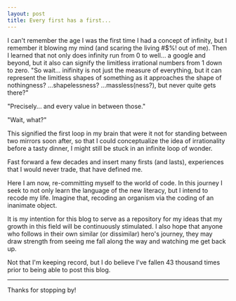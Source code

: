```yaml
---
layout: post
title: Every first has a first...
---
```


I can't remember the age I was the first time I had a concept of infinity, but I remember it blowing my mind (and scaring the living #$%! out of me).  Then I learned that not only does infinity run from 0 to well... a google and beyond, but it also can signify the limitless irrational numbers from 1 down to zero.  "So wait... inifinity is not just the measure of everything, but it can represent the limitless shapes of something as it approaches the shape of nothingness? ...shapelessness? ...massless(ness?), but never quite gets there?"

"Precisely... and every value in between those."

"Wait, what?"

This signified the first loop in my brain that were it not for standing between two mirrors soon after, so that I could conceptualize the idea of irrationality before a tasty dinner, I might still be stuck in an infinite loop of wonder.

Fast forward a few decades and insert many firsts (and lasts), experiences that I would never trade, that have defined me.

Here I am now, re-committing myself to the world of code.  In this journey I seek to not only learn the language of the new literacy, but I intend to recode my life.  Imagine that, recoding an organism via the coding of an inanimate object.

It is my intention for this blog to serve as a repository for my ideas that my growth in this field will be continuously stimulated.  I also hope that anyone who follows in their own similar (or dissimilar) hero's journey, they may draw strength from seeing me fall along the way and watching me get back up.

Not that I'm keeping record, but I do believe I've fallen 43 thousand times prior to being able to post this blog.  
  
-----


Thanks for stopping by!
